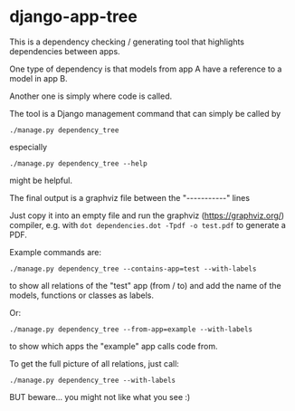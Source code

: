 # django-app-tree

This is a dependency checking / generating tool that highlights dependencies between apps.

One type of dependency is that models from app A have a reference to a model in app B.

Another one is simply where code is called.

The tool is a Django management command that can simply be called by

```
./manage.py dependency_tree
```

especially

```
./manage.py dependency_tree --help
```

might be helpful.

The final output is a graphviz file between the "-----------" lines

Just copy it into an empty file and run the graphviz (https://graphviz.org/) compiler, e.g. with `dot dependencies.dot -Tpdf -o test.pdf` to generate a PDF.

Example commands are:

```
./manage.py dependency_tree --contains-app=test --with-labels
```

to show all relations of the "test" app (from / to) and add the name of the models, functions or classes as labels.

Or:

```
./manage.py dependency_tree --from-app=example --with-labels
```

to show which apps the "example" app calls code from.

To get the full picture of all relations, just call:

```
./manage.py dependency_tree --with-labels
```

BUT beware... you might not like what you see :)